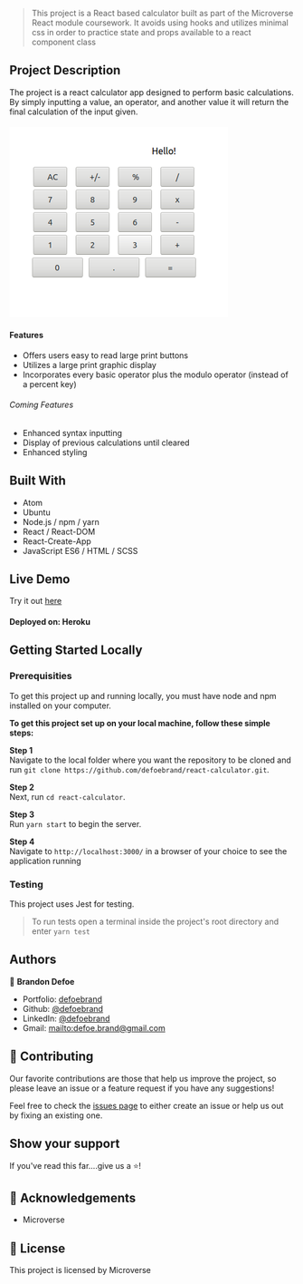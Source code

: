 > This project is a React based calculator built as part of the Microverse React module coursework. It avoids using hooks and utilizes minimal css in order to practice state and props available to a react component class

## Project Description

The project is a react calculator app designed to perform basic calculations. By simply inputting a value, an operator, and another value it will return the final calculation of the input given.

#### ![screenshot](src/assets/screenshot.png)

#### Features 

 -  Offers users easy to read large print buttons
 -  Utilizes a large print graphic display 
 -  Incorporates every basic operator plus the modulo operator (instead of a percent key)

###### Coming Features 
 -  Enhanced syntax inputting
 -  Display of previous calculations until cleared
 -  Enhanced styling 

 ## Built With

 -  Atom
 -  Ubuntu
 -  Node.js / npm / yarn
 -  React / React-DOM
 -  React-Create-App
-   JavaScript ES6 / HTML / SCSS


## Live Demo
Try it out [here](https://git.heroku.com/defoebrand-react-calculator.git)
#### Deployed on: Heroku


## Getting Started Locally

### Prerequisities
To get this project up and running locally, you must have node and npm installed on your computer.


**To get this project set up on your local machine, follow these simple steps:**

**Step 1**<br>
Navigate to the local folder where you want the repository to be cloned and run
`git clone https://github.com/defoebrand/react-calculator.git`.<br>

**Step 2**<br>
Next, run `cd react-calculator`.<br>

**Step 3**<br>
Run `yarn start` to begin the server.<br>

**Step 4**<br>
Navigate to `http://localhost:3000/` in a browser of your choice to see the application running<br>

### Testing
This project uses Jest for testing.
> To run tests open a terminal inside the project's root directory and enter `yarn test`

## Authors

👤 **Brandon Defoe**

-   Portfolio: [defoebrand](https://www.defoebrand.com)
-   Github: [@defoebrand](https://github.com/defoebrand)
-   LinkedIn: [@defoebrand](https://www.linkedin.com/in/defoebrand/)
-   Gmail: <mailto:defoe.brand@gmail.com>

## 🤝 Contributing

Our favorite contributions are those that help us improve the project, so please leave an issue or a feature request if you have any suggestions!

Feel free to check the [issues page](https://github.com/defoebrand/react-calculator/issues) to either create an issue or help us out by fixing an existing one.

## Show your support

If you've read this far....give us a ⭐️!

## :clap: Acknowledgements

-   Microverse

## 📝 License

This project is licensed by Microverse